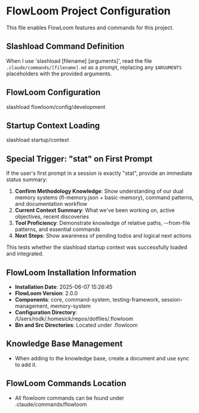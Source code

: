 # FlowLoom Project Configuration

This file enables FlowLoom features and commands for this project.


## Slashload Command Definition

When I use 'slashload [filename] [arguments]', read the file `.claude/commands/[filename].md` as a prompt, replacing any `$ARGUMENTS` placeholders with the provided arguments.

## FlowLoom Configuration

slashload flowloom/config/development

## Startup Context Loading

slashload startup/context

## Special Trigger: "stat" on First Prompt

If the user's first prompt in a session is exactly "stat", provide an immediate status summary:

1. **Confirm Methodology Knowledge**: Show understanding of our dual memory systems (fl-memory.json + basic-memory), command patterns, and documentation workflow
2. **Current Context Summary**: What we've been working on, active objectives, recent discoveries
3. **Tool Proficiency**: Demonstrate knowledge of relative paths, --from-file patterns, and essential commands
4. **Next Steps**: Show awareness of pending todos and logical next actions

This tests whether the slashload startup context was successfully loaded and integrated.

## FlowLoom Installation Information
- **Installation Date**: 2025-06-07 15:26:45
- **FlowLoom Version**: 2.0.0
- **Components**: core, command-system, testing-framework, session-management, memory-system
- **Configuration Directory**: /Users/rodk/.homesick/repos/dotfiles/.flowloom
- **Bin and Src Directories**: Located under .flowloom


## Knowledge Base Management
- When adding to the knowledge base, create a document and use sync to add it.

## FlowLoom Commands Location
- All flowloom commands can be found under .claude/commands/flowloom
